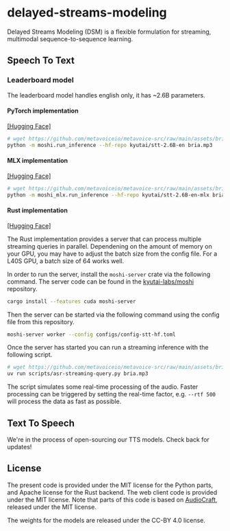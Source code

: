# delayed-streams-modeling
Delayed Streams Modeling (DSM) is a flexible formulation for streaming, multimodal sequence-to-sequence learning.

## Speech To Text

### Leaderboard model
The leaderboard model handles english only, it has ~2.6B parameters.

#### PyTorch implementation
[[Hugging Face]](https://huggingface.co/kyutai/stt-2.6B-en)

```bash
# wget https://github.com/metavoiceio/metavoice-src/raw/main/assets/bria.mp3
python -m moshi.run_inference --hf-repo kyutai/stt-2.6B-en bria.mp3
```

#### MLX implementation
[[Hugging Face]](https://huggingface.co/kyutai/stt-2.6B-en-mlx)

```bash
# wget https://github.com/metavoiceio/metavoice-src/raw/main/assets/bria.mp3
python -m moshi_mlx.run_inference --hf-repo kyutai/stt-2.6B-en-mlx bria.mp3 --temp 0
```

#### Rust implementation
[[Hugging Face]](https://huggingface.co/kyutai/stt-2.6B-en-candle)

The Rust implementation provides a server that can process multiple streaming
queries in parallel. Dependening on the amount of memory on your GPU, you may
have to adjust the batch size from the config file. For a L40S GPU, a batch size
of 64 works well.

In order to run the server, install the `moshi-server` crate via the following
command. The server code can be found in the
[kyutai-labs/moshi](https://github.com/kyutai-labs/moshi/tree/main/rust/moshi-server)
repository.
```bash
cargo install --features cuda moshi-server
```

Then the server can be started via the following command using the config file
from this repository.
```bash
moshi-server worker --config configs/config-stt-hf.toml
```

Once the server has started you can run a streaming inference with the following
script.
```bash
# wget https://github.com/metavoiceio/metavoice-src/raw/main/assets/bria.mp3
uv run scripts/asr-streaming-query.py bria.mp3
```

The script simulates some real-time processing of the audio. Faster processing
can be triggered by setting the real-time factor, e.g. `--rtf 500` will process
the data as fast as possible.

## Text To Speech

We're in the process of open-sourcing our TTS models. Check back for updates!

## License

The present code is provided under the MIT license for the Python parts, and Apache license for the Rust backend.
The web client code is provided under the MIT license.
Note that parts of this code is based on [AudioCraft](https://github.com/facebookresearch/audiocraft), released under
the MIT license.

The weights for the models are released under the CC-BY 4.0 license.
